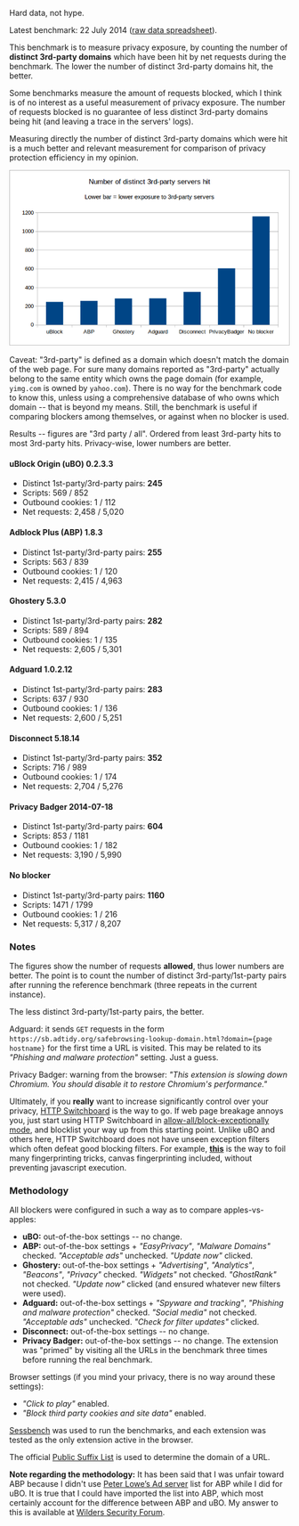 Hard data, not hype.

Latest benchmark: 22 July 2014 ([raw data spreadsheet](https://github.com/gorhill/uBlock/blob/master/doc/benchmarks/privex-201407-22.ods)).

This benchmark is to measure privacy exposure, by counting the number of **distinct 3rd-party domains** which
have been hit by net requests during the benchmark. The lower the number of distinct 3rd-party domains hit, the better.

Some benchmarks measure the amount of requests blocked, which I think is of no interest as a useful
measurement of privacy exposure. The number of requests blocked is no guarantee of less distinct 3rd-party domains being hit (and leaving a trace in the servers' logs).

Measuring directly the number of distinct 3rd-party domains which were hit is a much better and relevant measurement for comparison of privacy protection efficiency in my opinion.

![Privacy benchmark graph](https://raw.githubusercontent.com/gorhill/uBlock/master/doc/img/privacy-benchmark.png)

Caveat: "3rd-party" is defined as a domain which doesn't match the domain of the web page. For sure many 
domains reported as "3rd-party" actually belong to the same entity which owns the page domain (for example, `yimg.com` is owned by `yahoo.com`). There is no way for the benchmark code to know this, unless using a comprehensive database of who owns which domain -- that is beyond my means. Still, the benchmark is useful if comparing blockers among themselves, or against when no blocker is used.

Results -- figures are "3rd party / all". Ordered from least 3rd-party hits to most 3rd-party hits. Privacy-wise, lower numbers are better.

#### uBlock Origin (uBO) 0.2.3.3

- Distinct 1st-party/3rd-party pairs: **245**
- Scripts: 569 / 852
- Outbound cookies: 1 / 112
- Net requests: 2,458 / 5,020

#### Adblock Plus (ABP) 1.8.3

- Distinct 1st-party/3rd-party pairs: **255**
- Scripts: 563 / 839
- Outbound cookies: 1 / 120
- Net requests: 2,415 / 4,963

#### Ghostery 5.3.0

- Distinct 1st-party/3rd-party pairs: **282**
- Scripts: 589 / 894
- Outbound cookies: 1 / 135
- Net requests: 2,605 / 5,301

#### Adguard 1.0.2.12

- Distinct 1st-party/3rd-party pairs: **283**
- Scripts: 637 / 930
- Outbound cookies: 1 / 136
- Net requests: 2,600 / 5,251

#### Disconnect 5.18.14

- Distinct 1st-party/3rd-party pairs: **352**
- Scripts: 716 / 989
- Outbound cookies: 1 / 174
- Net requests: 2,704 / 5,276

#### Privacy Badger 2014-07-18

- Distinct 1st-party/3rd-party pairs: **604**
- Scripts: 853 / 1181
- Outbound cookies: 1 / 182
- Net requests: 3,190 / 5,990

#### No blocker

- Distinct 1st-party/3rd-party pairs: **1160**
- Scripts: 1471 / 1799
- Outbound cookies: 1 / 216
- Net requests: 5,317 / 8,207

### Notes

The figures show the number of requests **allowed**, thus lower numbers are better. 
The point is to count the number of distinct 3rd-party/1st-party pairs after running 
the reference benchmark (three repeats in the current instance).

The less distinct 3rd-party/1st-party pairs, the better.

Adguard: it sends `GET` requests in the form `https://sb.adtidy.org/safebrowsing-lookup-domain.html?domain={page hostname}` for the first time a URL is visited. This may be related to its _"Phishing and malware protection"_ setting. Just a guess.

Privacy Badger: warning from the browser: _"This extension is slowing down Chromium. You should disable it to restore Chromium's performance."_

Ultimately, if you **really** want to increase significantly control over your privacy, [HTTP Switchboard](https://github.com/gorhill/httpswitchboard#http-switchboard-for-chromium) is the way to go. 
If web page breakage annoys you, just start using HTTP Switchboard in [allow-all/block-exceptionally mode](https://github.com/gorhill/httpswitchboard/wiki/How-to-use-HTTP-Switchboard:-Two-opposing-views#the-allow-allblock-exceptionally-approach), 
and blocklist your way up from this starting point. Unlike uBO and others here, HTTP Switchboard does not
have unseen exception filters which often defeat good blocking filters. For example, [**this**](https://github.com/gorhill/httpswitchboard/wiki/About-these-%22%E2%80%98virtually-impossible%E2%80%99-to-block%22-fingerprinting-tools#kind-of-low-breakage) is the way to foil many fingerprinting tricks, canvas fingerprinting included, without preventing javascript execution.

### Methodology

All blockers were configured in such a way as to compare apples-vs-apples:

- **uBO:** out-of-the-box settings -- no change.
- **ABP:** out-of-the-box settings + _"EasyPrivacy"_, _"Malware Domains"_ checked. _"Acceptable ads"_ unchecked. _"Update now"_ clicked.
- **Ghostery:** out-of-the-box settings + _"Advertising"_, _"Analytics"_, _"Beacons"_, _"Privacy"_ checked. _"Widgets"_ not checked. _"GhostRank"_ not checked. _"Update now"_ clicked (and ensured whatever new filters were used).
- **Adguard:** out-of-the-box settings + _"Spyware and tracking"_, _"Phishing and malware protection"_ checked. _"Social media"_ not checked. _"Acceptable ads"_ unchecked. _"Check for filter updates"_ clicked.
- **Disconnect:** out-of-the-box settings -- no change.
- **Privacy Badger:** out-of-the-box settings -- no change. The extension was "primed" by visiting all the URLs in the benchmark three times before running the real benchmark.

Browser settings (if you mind your privacy, there is no way around these settings):
- _"Click to play"_ enabled.
- _"Block third party cookies and site data"_ enabled.

[Sessbench](https://github.com/gorhill/sessbench) was used to run the benchmarks, 
and each extension was tested as the only extension active in the browser.

The official [Public Suffix List](https://publicsuffix.org/list/) is used to determine the domain of a URL.

**Note regarding the methodology:** It has been said that I was unfair toward ABP because I didn't
use [Peter Lowe’s Ad server](http://pgl.yoyo.org/) list for ABP while I did for uBO. It is
true that I could have imported the list into ABP, which most certainly account for the difference
between ABP and uBO. My answer to this is available at [Wilders Security Forum](http://www.wilderssecurity.com/threads/%C2%B5block-a-lean-and-fast-blocker.365273/page-3#post-2386023).
